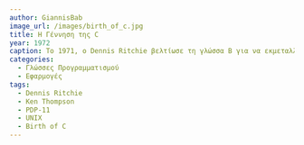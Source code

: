 ```yaml
---
author: GiannisBab
image_url: /images/birth_of_c.jpg
title: Η Γέννηση της C
year: 1972
caption: Το 1971, ο Dennis Ritchie βελτίωσε τη γλώσσα B για να εκμεταλλευτεί τις δυνατότητες του PDP-11. Πρόσθεσε έναν τύπο δεδομένων χαρακτήρα και ονόμασε τη νέα εκδοχή Νέο B (NB). Ο Ken Thompson χρησιμοποίησε το NB για τον πυρήνα του Unix, επηρεάζοντας έτσι την ανάπτυξη της γλώσσας. Μέχρι το 1972, το NB απέκτησε πιο πλούσιους τύπους, όπως πίνακες από int και char, δείκτες, πίνακες όλων των τύπων, και τύπους επιστρεφόμενους από συναρτήσεις. Οι πίνακες στις εκφράσεις μετατράπηκαν σε δείκτες. Ένας νέος μεταγλωττιστής γράφτηκε και η γλώσσα μετονομάστηκε σε C.
categories:
  - Γλώσσες Προγραμματισμού
  - Εφαρμογές
tags:
  - Dennis Ritchie
  - Ken Thompson
  - PDP-11
  - UNIX
  - Birth of C
---
```

